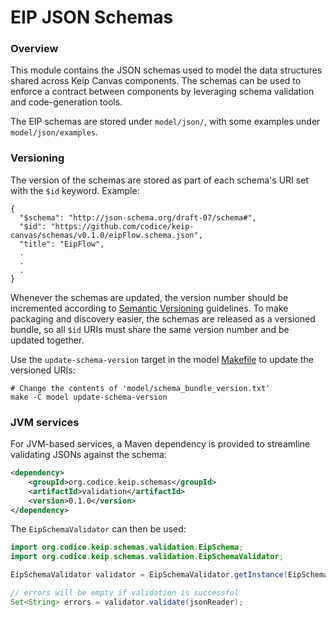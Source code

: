 # EIP JSON Schemas

### Overview

This module contains the JSON schemas used to model the data structures shared across Keip Canvas components.
The schemas can be used to enforce a contract between components by leveraging schema validation and
code-generation tools.

The EIP schemas are stored under `model/json/`, with some examples under `model/json/examples`.

### Versioning

The version of the schemas are stored as part of each schema's URI set with the `$id` keyword. Example:

```
{
  "$schema": "http://json-schema.org/draft-07/schema#",
  "$id": "https://github.com/codice/keip-canvas/schemas/v0.1.0/eipFlow.schema.json",
  "title": "EipFlow",
  .
  .
  .
}
```

Whenever the schemas are updated, the version number should be incremented according
to [Semantic Versioning](https://semver.org/) guidelines. To make packaging and discovery easier, the schemas are
released as a versioned bundle, so all `$id` URIs must share the same version number and be updated together.

Use the `update-schema-version` target in the model [Makefile](model%2FMakefile) to update the versioned URIs:

```shell
# Change the contents of 'model/schema_bundle_version.txt'
make -C model update-schema-version
```

### JVM services

For JVM-based services, a Maven dependency is provided to streamline validating JSONs against the schema:

```xml
<dependency>
    <groupId>org.codice.keip.schemas</groupId>
    <artifactId>validation</artifactId>
    <version>0.1.0</version>
</dependency>
```

The `EipSchemaValidator` can then be used:

```java
import org.codice.keip.schemas.validation.EipSchema;
import org.codice.keip.schemas.validation.EipSchemaValidator;

EipSchemaValidator validator = EipSchemaValidator.getInstance(EipSchema.FLOW);

// errors will be empty if validation is successful
Set<String> errors = validator.validate(jsonReader);
```